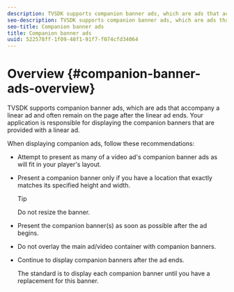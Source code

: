 ```yaml
---
description: TVSDK supports companion banner ads, which are ads that accompany a linear ad and often remain on the page after the linear ad ends. Your application is responsible for displaying the companion banners that are provided with a linear ad.
seo-description: TVSDK supports companion banner ads, which are ads that accompany a linear ad and often remain on the page after the linear ad ends. Your application is responsible for displaying the companion banners that are provided with a linear ad.
seo-title: Companion banner ads
title: Companion banner ads
uuid: 522578ff-1f09-48f1-91f7-f074cfd34064
---
```


# Overview {#companion-banner-ads-overview}

TVSDK supports companion banner ads, which are ads that accompany a linear ad and often remain on the page after the linear ad ends. Your application is responsible for displaying the companion banners that are provided with a linear ad.

When displaying companion ads, follow these recommendations:

* Attempt to present as many of a video ad's companion banner ads as will fit in your player's layout. 
* Present a companion banner only if you have a location that exactly matches its specified height and width. 

  >[!TIP]
  >
  >Do not resize the banner.

* Present the companion banner(s) as soon as possible after the ad begins. 
* Do not overlay the main ad/video container with companion banners. 
* Continue to display companion banners after the ad ends.

  The standard is to display each companion banner until you have a replacement for this banner.